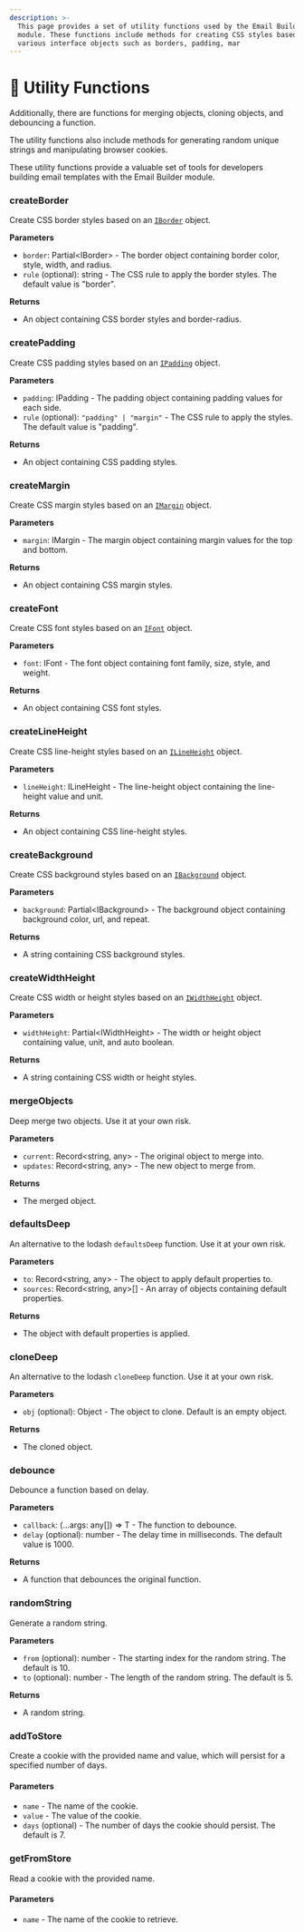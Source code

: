 ```yaml
---
description: >-
  This page provides a set of utility functions used by the Email Builder
  module. These functions include methods for creating CSS styles based on
  various interface objects such as borders, padding, mar
---
```


# 🔌 Utility Functions

Additionally, there are functions for merging objects, cloning objects, and debouncing a function.&#x20;

The utility functions also include methods for generating random unique strings and manipulating browser cookies.&#x20;

These utility functions provide a valuable set of tools for developers building email templates with the Email Builder module.

### createBorder

Create CSS border styles based on an [`IBorder`](builder-interfaces.md#iborder) object.

**Parameters**

* `border`: Partial\<IBorder> - The border object containing border color, style, width, and radius.
* `rule` (optional): string - The CSS rule to apply the border styles. The default value is "border".

**Returns**

* An object containing CSS border styles and border-radius.

### createPadding

Create CSS padding styles based on an [`IPadding`](builder-interfaces.md#ipadding) object.

**Parameters**

* `padding`: IPadding - The padding object containing padding values for each side.
* `rule` (optional): `"padding" | "margin"` - The CSS rule to apply the styles. The default value is "padding".

**Returns**

* An object containing CSS padding styles.

### createMargin

Create CSS margin styles based on an [`IMargin`](builder-interfaces.md#imargin) object.

**Parameters**

* `margin`: IMargin - The margin object containing margin values for the top and bottom.

**Returns**

* An object containing CSS margin styles.

### createFont

Create CSS font styles based on an [`IFont`](builder-interfaces.md#ifont) object.

**Parameters**

* `font`: IFont - The font object containing font family, size, style, and weight.

**Returns**

* An object containing CSS font styles.

### createLineHeight

Create CSS line-height styles based on an [`ILineHeight`](builder-interfaces.md#ilineheight) object.

**Parameters**

* `lineHeight`: ILineHeight - The line-height object containing the line-height value and unit.

**Returns**

* An object containing CSS line-height styles.

### createBackground

Create CSS background styles based on an [`IBackground`](builder-interfaces.md#ibackground) object.

**Parameters**

* `background`: Partial\<IBackground> - The background object containing background color, url, and repeat.

**Returns**

* A string containing CSS background styles.

### createWidthHeight

Create CSS width or height styles based on an [`IWidthHeight`](builder-interfaces.md#iwidthheight) object.

**Parameters**

* `widthHeight`: Partial\<IWidthHeight> - The width or height object containing value, unit, and auto boolean.

**Returns**

* A string containing CSS width or height styles.

### mergeObjects

Deep merge two objects. Use it at your own risk.

**Parameters**

* `current`: Record\<string, any> - The original object to merge into.
* `updates`: Record\<string, any> - The new object to merge from.

**Returns**

* The merged object.

### defaultsDeep

An alternative to the lodash `defaultsDeep` function. Use it at your own risk.

**Parameters**

* `to`: Record\<string, any> - The object to apply default properties to.
* `sources`: Record\<string, any>\[] - An array of objects containing default properties.

**Returns**

* The object with default properties is applied.

### cloneDeep

An alternative to the lodash `cloneDeep` function. Use it at your own risk.

**Parameters**

* `obj` (optional): Object - The object to clone. Default is an empty object.

**Returns**

* The cloned object.

### debounce

Debounce a function based on delay.

**Parameters**

* `callback`: (...args: any\[]) => T - The function to debounce.
* `delay` (optional): number - The delay time in milliseconds. The default value is 1000.

**Returns**

* A function that debounces the original function.

### randomString

Generate a random string.

**Parameters**

* `from` (optional): number - The starting index for the random string. The default is 10.
* `to` (optional): number - The length of the random string. The default is 5.

**Returns**

* A random string.

### addToStore

Create a cookie with the provided name and value, which will persist for a specified number of days.

#### Parameters

* `name` - The name of the cookie.
* `value` - The value of the cookie.
* `days` (optional) - The number of days the cookie should persist. The default is 7.

### getFromStore

Read a cookie with the provided name.

#### Parameters

* `name` - The name of the cookie to retrieve.
